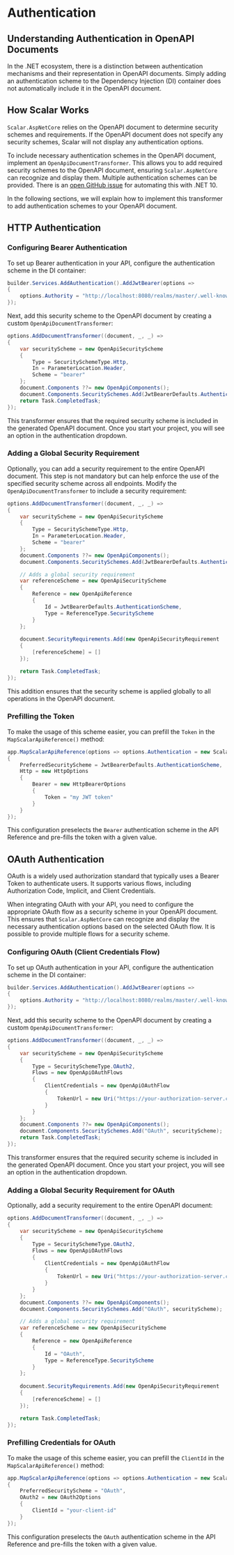 # Authentication

## Understanding Authentication in OpenAPI Documents

In the .NET ecosystem, there is a distinction between authentication mechanisms and their representation in OpenAPI documents. Simply adding an authentication scheme to the Dependency Injection (DI) container does not automatically include it in the OpenAPI document.

## How Scalar Works

`Scalar.AspNetCore` relies on the OpenAPI document to determine security schemes and requirements. If the OpenAPI document does not specify any security schemes, Scalar will not display any authentication options.

To include necessary authentication schemes in the OpenAPI document, implement an `OpenApiDocumentTransformer`. This allows you to add required security schemes to the OpenAPI document, ensuring `Scalar.AspNetCore` can recognize and display them. Multiple authentication schemes can be provided.
There is an [open GitHub issue](https://github.com/dotnet/aspnetcore/issues/39761) for automating this with .NET 10.

In the following sections, we will explain how to implement this transformer to add authentication schemes to your OpenAPI document.

## HTTP Authentication

### Configuring Bearer Authentication

To set up Bearer authentication in your API, configure the authentication scheme in the DI container:

```csharp
builder.Services.AddAuthentication().AddJwtBearer(options =>
{
    options.Authority = "http://localhost:8080/realms/master/.well-known/openid-configuration";
});
```

Next, add this security scheme to the OpenAPI document by creating a custom `OpenApiDocumentTransformer`:

```csharp
options.AddDocumentTransformer((document, _, _) =>
{
    var securityScheme = new OpenApiSecurityScheme
    {
        Type = SecuritySchemeType.Http,
        In = ParameterLocation.Header,
        Scheme = "bearer"
    };
    document.Components ??= new OpenApiComponents();
    document.Components.SecuritySchemes.Add(JwtBearerDefaults.AuthenticationScheme, securityScheme);
    return Task.CompletedTask;
});
```

This transformer ensures that the required security scheme is included in the generated OpenAPI document. Once you start your project, you will see an option in the authentication dropdown.

### Adding a Global Security Requirement

Optionally, you can add a security requirement to the entire OpenAPI document. This step is not mandatory but can help enforce the use of the specified security scheme across all endpoints. Modify the `OpenApiDocumentTransformer` to include a security requirement:

```csharp
options.AddDocumentTransformer((document, _, _) =>
{
    var securityScheme = new OpenApiSecurityScheme
    {
        Type = SecuritySchemeType.Http,
        In = ParameterLocation.Header,
        Scheme = "bearer"
    };
    document.Components ??= new OpenApiComponents();
    document.Components.SecuritySchemes.Add(JwtBearerDefaults.AuthenticationScheme, securityScheme);

    // Adds a global security requirement
    var referenceScheme = new OpenApiSecurityScheme
    {
        Reference = new OpenApiReference
        {
            Id = JwtBearerDefaults.AuthenticationScheme,
            Type = ReferenceType.SecurityScheme
        }
    };
    
    document.SecurityRequirements.Add(new OpenApiSecurityRequirement
    {
        [referenceScheme] = []
    });

    return Task.CompletedTask;
});
```

This addition ensures that the security scheme is applied globally to all operations in the OpenAPI document.

### Prefilling the Token

To make the usage of this scheme easier, you can prefill the `Token` in the `MapScalarApiReference()` method:

```csharp
app.MapScalarApiReference(options => options.Authentication = new ScalarAuthenticationOptions
{
    PreferredSecurityScheme = JwtBearerDefaults.AuthenticationScheme,
    Http = new HttpOptions
    {
        Bearer = new HttpBearerOptions
        {
            Token = "my JWT token"
        }
    }
});
```

This configuration preselects the `Bearer` authentication scheme in the API Reference and pre-fills the token with a given value.

## OAuth Authentication

OAuth is a widely used authorization standard that typically uses a Bearer Token to authenticate users. It supports various flows, including Authorization Code, Implicit, and Client Credentials.

When integrating OAuth with your API, you need to configure the appropriate OAuth flow as a security scheme in your OpenAPI document. This ensures that `Scalar.AspNetCore` can recognize and display the necessary authentication options based on the selected OAuth flow. It is possible to provide multiple flows for a security scheme.

### Configuring OAuth (Client Credentials Flow)

To set up OAuth authentication in your API, configure the authentication scheme in the DI container:

```csharp
builder.Services.AddAuthentication().AddJwtBearer(options =>
{
    options.Authority = "http://localhost:8080/realms/master/.well-known/openid-configuration";
});
```

Next, add this security scheme to the OpenAPI document by creating a custom `OpenApiDocumentTransformer`:

```csharp
options.AddDocumentTransformer((document, _, _) =>
{
    var securityScheme = new OpenApiSecurityScheme
    {
        Type = SecuritySchemeType.OAuth2,
        Flows = new OpenApiOAuthFlows
        {
            ClientCredentials = new OpenApiOAuthFlow
            {
                TokenUrl = new Uri("https://your-authorization-server.com/connect/token")
            }
        }
    };
    document.Components ??= new OpenApiComponents();
    document.Components.SecuritySchemes.Add("OAuth", securityScheme);
    return Task.CompletedTask;
});
```

This transformer ensures that the required security scheme is included in the generated OpenAPI document. Once you start your project, you will see an option in the authentication dropdown.

### Adding a Global Security Requirement for OAuth

Optionally, add a security requirement to the entire OpenAPI document:

```csharp
options.AddDocumentTransformer((document, _, _) =>
{
    var securityScheme = new OpenApiSecurityScheme
    {
        Type = SecuritySchemeType.OAuth2,
        Flows = new OpenApiOAuthFlows
        {
            ClientCredentials = new OpenApiOAuthFlow
            {
                TokenUrl = new Uri("https://your-authorization-server.com/connect/token")
            }
        }
    };
    document.Components ??= new OpenApiComponents();
    document.Components.SecuritySchemes.Add("OAuth", securityScheme);

    // Adds a global security requirement
    var referenceScheme = new OpenApiSecurityScheme
    {
        Reference = new OpenApiReference
        {
            Id = "OAuth",
            Type = ReferenceType.SecurityScheme
        }
    };
    
    document.SecurityRequirements.Add(new OpenApiSecurityRequirement
    {
        [referenceScheme] = []
    });

    return Task.CompletedTask;
});
```

### Prefilling Credentials for OAuth

To make the usage of this scheme easier, you can prefill the `ClientId` in the `MapScalarApiReference()` method:

```csharp
app.MapScalarApiReference(options => options.Authentication = new ScalarAuthenticationOptions
{
    PreferredSecurityScheme = "OAuth",
    OAuth2 = new OAuth2Options
    {
        ClientId = "your-client-id"
    }
});
```

This configuration preselects the `OAuth` authentication scheme in the API Reference and pre-fills the token with a given value.